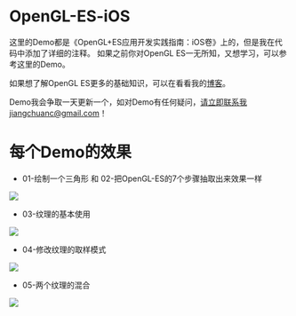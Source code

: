 # OpenGL-ES-iOS

这里的Demo都是《OpenGL+ES应用开发实践指南：iOS卷》上的，但是我在代码中添加了详细的注释。
如果之前你对OpenGL ES一无所知，又想学习，可以参考这里的Demo。

如果想了解OpenGL ES更多的基础知识，可以在看看我的[博客](http://www.oriochan.com/)。

Demo我会争取一天更新一个，如对Demo有任何疑问，请立即联系我jiangchuanc@gmail.com！

# 每个Demo的效果

- 01-绘制一个三角形 和 02-把OpenGL-ES的7个步骤抽取出来效果一样

![](https://github.com/chenjiangchuan/OpenGL-ES-iOS/raw/master/picture/01-绘制一个三角形.png)

- 03-纹理的基本使用

![](https://github.com/chenjiangchuan/OpenGL-ES-iOS/raw/master/picture/03-纹理的基本使用.png)

- 04-修改纹理的取样模式

![](https://github.com/chenjiangchuan/OpenGL-ES-iOS/raw/master/picture/04-修改纹理的取样模式.gif)

- 05-两个纹理的混合

![](https://github.com/chenjiangchuan/OpenGL-ES-iOS/raw/master/picture/05-两个纹理的混合.png)

